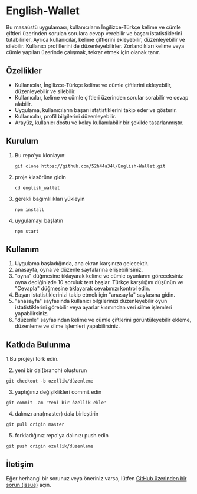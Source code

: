 # English-Wallet     

Bu masaüstü uygulaması, kullanıcıların İngilizce-Türkçe kelime ve cümle çiftleri üzerinden sorulan sorulara cevap verebilir ve başarı istatistiklerini tutabilirler. Ayrıca kullanıcılar, kelime çiftlerini ekleyebilir, düzenleyebilir ve silebilir. Kullanıcı profillerini de düzenleyebilirler.
 Zorlandıkları kelime veya cümle yapıları üzerinde çalışmak, tekrar etmek için olanak tanır. 

## Özellikler

- Kullanıcılar, İngilizce-Türkçe kelime ve cümle çiftlerini ekleyebilir, düzenleyebilir ve silebilir.
- Kullanıcılar, kelime ve cümle çiftleri üzerinden sorular sorabilir ve cevap alabilir.
- Uygulama, kullanıcıların başarı istatistiklerini takip eder ve gösterir.
- Kullanıcılar, profil bilgilerini düzenleyebilir.
- Arayüz, kullanıcı dostu ve kolay kullanılabilir bir şekilde tasarlanmıştır.

## Kurulum

1. Bu repo'yu klonlayın:
   ```shell
   git clone https://github.com/52h44a34l/English-Wallet.git
   
2. proje klasörüne gidin
   ```shell
   cd english_wallet
3. gerekli bağımlılıkları yükleyin
   ```shell
   npm install
4. uygulamayı başlatın
   ```shell
   npm start
## Kullanım
  1. Uygulama başladığında, ana ekran karşınıza gelecektir.
  2. anasayfa, oyna ve düzenle sayfalarına erişebilirsiniz.
  3. "oyna" düğmesine tıklayarak  kelime ve cümle oyunlarını göreceksiniz oyna dediğinizde 10 soruluk test başlar. Türkçe karşılığını düşünün ve "Cevapla" düğmesine tıklayarak cevabınızı kontrol edin.
  4. Başarı istatistiklerinizi takip etmek için "anasayfa" sayfasına gidin.
  5. "anasayfa" sayfasında kullanıcı bilgilerinizi düzenleyebilir oyun istatistiklerini görebilir veya ayarlar kısmından veri silme işlemleri yapabilirsiniz.
  6. "düzenle" sayfasından kelime ve cümle çiftlerini görüntüleyebilir ekleme, düzenleme ve silme işlemleri yapabilirsiniz.
## Katkıda Bulunma
  
  1.Bu projeyi fork edin.

    
  
  2. yeni bir dal(branch) oluşturun

    git checkout -b ozellik/düzenleme
    
  3. yaptığınız değişiklikleri commit edin

    git commit -am 'Yeni bir özellik ekle'

  4. dalınızı ana(master) dala birleştirin

    git pull origin master

  5. forkladığınız repo'ya dalınızı push edin

    git push origin ozellik/düzenleme


## İletişim

Eğer herhangi bir sorunuz veya öneriniz varsa, lütfen [GitHub üzerinden bir sorun (issue)](https://github.com/KULLANICI_ADINIZ/ING-TURK-Kelime-Ogrenme-Uygulamasi/issues) açın.




